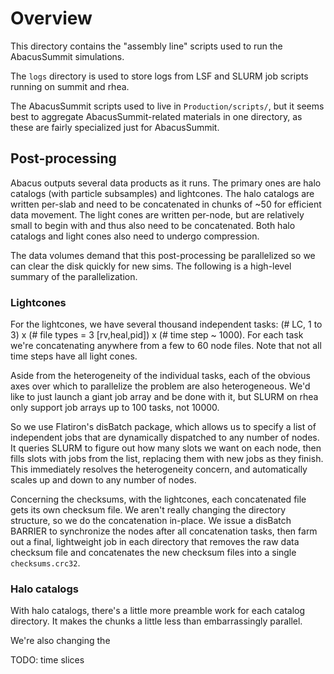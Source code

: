 # Overview
This directory contains the "assembly line" scripts used to run the AbacusSummit simulations.

The `logs` directory is used to store logs from LSF and SLURM job scripts running on summit and rhea.

The AbacusSummit scripts used to live in `Production/scripts/`, but it seems best to aggregate AbacusSummit-related materials in one directory,
as these are fairly specialized just for AbacusSummit.

## Post-processing

Abacus outputs several data products as it runs.  The primary ones are halo catalogs (with particle subsamples)
and lightcones.  The halo catalogs are written per-slab and need to be concatenated in chunks of \~50 for efficient
data movement.  The light cones are written per-node, but are relatively small to begin with and thus also need to
be concatenated.  Both halo catalogs and light cones also need to undergo compression.

The data volumes demand that this post-processing be parallelized so we can clear the disk quickly for new sims.  The
following is a high-level summary of the parallelization.

### Lightcones
For the lightcones, we have several thousand independent tasks: (# LC, 1 to 3) x (# file types = 3 [rv,heal,pid]) x (# time step \~ 1000).
For each task we're concatenating anywhere from a few to 60 node files.  Note that not all time steps have all light cones.

Aside from the heterogeneity of the individual tasks, each of the obvious axes over which to parallelize the problem are also
heterogeneous.  We'd like to just launch a giant job array and be done with it, but SLURM on rhea only support job arrays up
to 100 tasks, not 10000.

So we use Flatiron's disBatch package, which allows us to specify a list of independent jobs that are dynamically dispatched
to any number of nodes.  It queries SLURM to figure out how many slots we want on each node, then fills slots with jobs from
the list, replacing them with new jobs as they finish.  This immediately resolves the heterogeneity concern, and automatically
scales up and down to any number of nodes.

Concerning the checksums, with the lightcones, each concatenated file gets its own checksum file.  We aren't really changing
the directory structure, so we do the concatenation in-place.  We issue a disBatch BARRIER to synchronize the nodes after all
concatenation tasks, then farm out a final, lightweight job in each directory that removes the raw data checksum file and
concatenates the new checksum files into a single `checksums.crc32`.

### Halo catalogs
With halo catalogs, there's a little more preamble work for each catalog directory.  It makes the chunks a little less than
embarrassingly parallel.

We're also changing the


TODO: time slices
